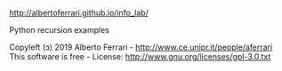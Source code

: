 http://albertoferrari.github.io/info_lab/

Python recursion examples

Copyleft (ɔ) 2019 Alberto Ferrari - http://www.ce.unipr.it/people/aferrari
This software is free - License: http://www.gnu.org/licenses/gpl-3.0.txt
